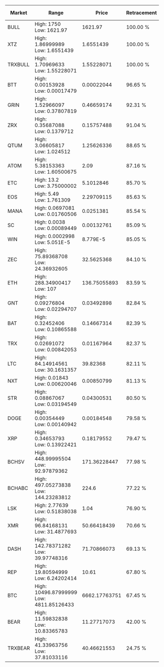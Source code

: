 | Market | Range | Price| Retracement | Doubles to 50% |
| --- | --- | --- | --- | --- |
| BULL | High: 1750<br />Low: 1621.97 | 1621.97 | 100.00 % | 1.04 |
| XTZ | High: 1.86999989<br />Low: 1.6551439 | 1.6551439 | 100.00 % | 1.06 |
| TRXBULL | High: 1.70969633<br />Low: 1.55228071 | 1.55228071 | 100.00 % | 1.05 |
| BTT | High: 0.00153928<br />Low: 0.00017479 | 0.00022044 | 96.65 % | 3.89 |
| GRIN | High: 1.52966097<br />Low: 0.37807819 | 0.46659174 | 92.31 % | 2.04 |
| ZRX | High: 0.35687088<br />Low: 0.1379712 | 0.15757488 | 91.04 % | 1.57 |
| QTUM | High: 3.06605817<br />Low: 1.024512 | 1.25626336 | 88.65 % | 1.63 |
| ATOM | High: 5.38153363<br />Low: 1.60500675 | 2.09 | 87.16 % | 1.67 |
| ETC | High: 13.2<br />Low: 3.75000002 | 5.1012846 | 85.70 % | 1.66 |
| EOS | High: 5.49<br />Low: 1.761309 | 2.29709115 | 85.63 % | 1.58 |
| MANA | High: 0.0697081<br />Low: 0.01760506 | 0.0251381 | 85.54 % | 1.74 |
| SC | High: 0.0038<br />Low: 0.00089449 | 0.00132761 | 85.09 % | 1.77 |
| WIN | High: 0.0002998<br />Low: 5.051E-5 | 8.779E-5 | 85.05 % | 2.00 |
| ZEC | High: 75.89368708<br />Low: 24.36932605 | 32.5625368 | 84.10 % | 1.54 |
| ETH | High: 288.34900417<br />Low: 107 | 136.75055893 | 83.59 % | 1.45 |
| GNT | High: 0.09276804<br />Low: 0.02294707 | 0.03492898 | 82.84 % | 1.66 |
| BAT | High: 0.32452406<br />Low: 0.10865588 | 0.14667314 | 82.39 % | 1.48 |
| TRX | High: 0.02691072<br />Low: 0.00842053 | 0.01167964 | 82.37 % | 1.51 |
| LTC | High: 84.14914561<br />Low: 30.1631357 | 39.82368 | 82.11 % | 1.44 |
| NXT | High: 0.01843<br />Low: 0.00620046 | 0.00850799 | 81.13 % | 1.45 |
| STR | High: 0.08867067<br />Low: 0.03194549 | 0.04300531 | 80.50 % | 1.40 |
| DOGE | High: 0.00354449<br />Low: 0.00140942 | 0.00184548 | 79.58 % | 1.34 |
| XRP | High: 0.34653793<br />Low: 0.13922421 | 0.18179552 | 79.47 % | 1.34 |
| BCHSV | High: 448.99995504<br />Low: 92.97879362 | 171.36228447 | 77.98 % | 1.58 |
| BCHABC | High: 497.05273838<br />Low: 144.23283812 | 224.6 | 77.22 % | 1.43 |
| LSK | High: 2.77639<br />Low: 0.51838038 | 1.04 | 76.90 % | 1.58 |
| XMR | High: 96.84168131<br />Low: 31.4877693 | 50.66418439 | 70.66 % | 1.27 |
| DASH | High: 142.78371282<br />Low: 39.97748316 | 71.70866073 | 69.13 % | 1.27 |
| REP | High: 19.80594999<br />Low: 6.24202414 | 10.61 | 67.80 % | 1.23 |
| BTC | High: 10496.87999999<br />Low: 4811.85126433 | 6662.17763751 | 67.45 % | 1.15 |
| BEAR | High: 11.59832838<br />Low: 10.83365783 | 11.27717073 | 42.00 % | 0.00 |
| TRXBEAR | High: 41.33963756<br />Low: 37.81033116 | 40.46621553 | 24.75 % | 0.00 |
